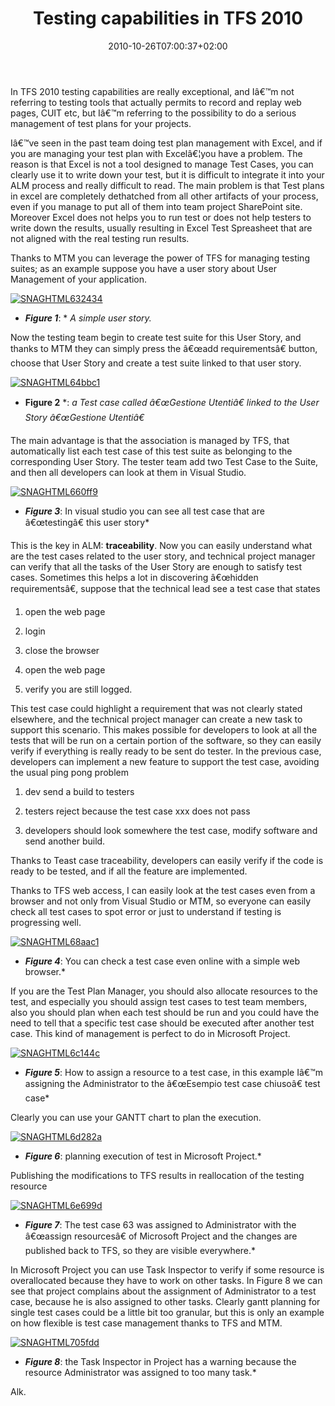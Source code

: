 ﻿---
title: "Testing capabilities in TFS 2010"
description: ""
date: 2010-10-26T07:00:37+02:00
draft: false
tags: [Microsoft Test Manager,Testing]
categories: [Testing]
---
In TFS 2010 testing capabilities are really exceptional, and Iâ€™m not referring to testing tools that actually permits to record and replay web pages, CUIT etc, but Iâ€™m referring to the possibility to do a serious management of test plans for your projects.

Iâ€™ve seen in the past team doing test plan management with Excel, and if you are managing your test plan with Excelâ€¦you have a problem. The reason is that Excel is not a tool designed to manage Test Cases, you can clearly use it to write down your test, but it is difficult to integrate it into your ALM process and really difficult to read. The main problem is that Test plans in excel are completely dethatched from all other artifacts of your process, even if you manage to put all of them into team project SharePoint site. Moreover Excel does not helps you to run test or does not help testers to write down the results, usually resulting in Excel Test Spreasheet that are not aligned with the real testing run results.

Thanks to MTM you can leverage the power of TFS for managing testing suites; as an example suppose you have a user story about User Management of your application.

[![SNAGHTML632434](http://www.codewrecks.com/blog/wp-content/uploads/2010/10/SNAGHTML632434_thumb.png "SNAGHTML632434")](http://www.codewrecks.com/blog/wp-content/uploads/2010/10/SNAGHTML632434.png)

* ***Figure 1***: * *A simple user story.*

Now the testing team begin to create test suite for this User Story, and thanks to MTM they can simply press the â€œadd requirementsâ€ button, choose that User Story and create a test suite linked to that user story.

[![SNAGHTML64bbc1](http://www.codewrecks.com/blog/wp-content/uploads/2010/10/SNAGHTML64bbc1_thumb.png "SNAGHTML64bbc1")](http://www.codewrecks.com/blog/wp-content/uploads/2010/10/SNAGHTML64bbc1.png)

* **Figure 2** *: *a Test case called â€œGestione Utentiâ€ linked to the User Story â€œGestione Utentiâ€*

The main advantage is that the association is managed by TFS, that automatically list each test case of this test suite as belonging to the corresponding User Story. The tester team add two Test Case to the Suite, and then all developers can look at them in Visual Studio.

[![SNAGHTML660ff9](http://www.codewrecks.com/blog/wp-content/uploads/2010/10/SNAGHTML660ff9_thumb.png "SNAGHTML660ff9")](http://www.codewrecks.com/blog/wp-content/uploads/2010/10/SNAGHTML660ff9.png)

* ***Figure 3***: In visual studio you can see all test case that are â€œtestingâ€ this user story*

This is the key in ALM:  **traceability**. Now you can easily understand what are the test cases related to the user story, and technical project manager can verify that all the tasks of the User Story are enough to satisfy test cases. Sometimes this helps a lot in discovering â€œhidden requirementsâ€, suppose that the technical lead see a test case that states

1) open the web page

2) login

3) close the browser

4) open the web page

5) verify you are still logged.

This test case could highlight a requirement that was not clearly stated elsewhere, and the technical project manager can create a new task to support this scenario. This makes possible for developers to look at all the tests that will be run on a certain portion of the software, so they can easily verify if everything is really ready to be sent do tester. In the previous case, developers can implement a new feature to support the test case, avoiding the usual ping pong problem

1) dev send a build to testers

2) testers reject because the test case xxx does not pass

3) developers should look somewhere the test case, modify software and send another build.

Thanks to Teast case traceability, developers can easily verify if the code is ready to be tested, and if all the feature are implemented.

Thanks to TFS web access, I can easily look at the test cases even from a browser and not only from Visual Studio or MTM, so everyone can easily check all test cases to spot error or just to understand if testing is progressing well.

[![SNAGHTML68aac1](http://www.codewrecks.com/blog/wp-content/uploads/2010/10/SNAGHTML68aac1_thumb.png "SNAGHTML68aac1")](http://www.codewrecks.com/blog/wp-content/uploads/2010/10/SNAGHTML68aac1.png)

* ***Figure 4***: You can check a test case even online with a simple web browser.*

If you are the Test Plan Manager, you should also allocate resources to the test, and especially you should assign test cases to test team members, also you should plan when each test should be run and you could have the need to tell that a specific test case should be executed after another test case. This kind of management is perfect to do in Microsoft Project.

[![SNAGHTML6c144c](http://www.codewrecks.com/blog/wp-content/uploads/2010/10/SNAGHTML6c144c_thumb.png "SNAGHTML6c144c")](http://www.codewrecks.com/blog/wp-content/uploads/2010/10/SNAGHTML6c144c.png)

* ***Figure 5***: How to assign a resource to a test case, in this example Iâ€™m assigning the Administrator to the â€œEsempio test case chiusoâ€ test case*

Clearly you can use your GANTT chart to plan the execution.

[![SNAGHTML6d282a](http://www.codewrecks.com/blog/wp-content/uploads/2010/10/SNAGHTML6d282a_thumb.png "SNAGHTML6d282a")](http://www.codewrecks.com/blog/wp-content/uploads/2010/10/SNAGHTML6d282a.png)

* ***Figure 6***: planning execution of test in Microsoft Project.*

Publishing the modifications to TFS results in reallocation of the testing resource

[![SNAGHTML6e699d](http://www.codewrecks.com/blog/wp-content/uploads/2010/10/SNAGHTML6e699d_thumb.png "SNAGHTML6e699d")](http://www.codewrecks.com/blog/wp-content/uploads/2010/10/SNAGHTML6e699d.png)

* ***Figure 7***: The test case 63 was assigned to Administrator with the â€œassign resourcesâ€ of Microsoft Project and the changes are published back to TFS, so they are visible everywhere.*

In Microsoft Project you can use Task Inspector to verify if some resource is overallocated because they have to work on other tasks. In Figure 8 we can see that project complains about the assignment of Administrator to a test case, because he is also assigned to other tasks. Clearly gantt planning for single test cases could be a little bit too granular, but this is only an example on how flexible is test case management thanks to TFS and MTM.

[![SNAGHTML705fdd](http://www.codewrecks.com/blog/wp-content/uploads/2010/10/SNAGHTML705fdd_thumb.png "SNAGHTML705fdd")](http://www.codewrecks.com/blog/wp-content/uploads/2010/10/SNAGHTML705fdd.png)

* ***Figure 8***: the Task Inspector in Project has a warning because the resource Administrator was assigned to too many task.*

Alk.
